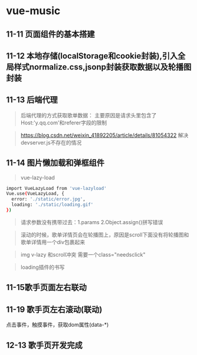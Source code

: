 # vue-music

## 11-11  页面组件的基本搭建

## 11-12  本地存储(localStorage和cookie封装),引入全局样式normalize.css,jsonp封装获取数据以及轮播图封装

## 11-13  后端代理
>后端代理的方式获取歌单数据： 主要原因是请求头里包含了Host:'y.qq.com'和referer字段的限制

>https://blog.csdn.net/weixin_41892205/article/details/81054322 解决devserver.js不存在的情况

## 11-14 图片懒加载和弹框组件
>vue-lazy-load
``` bash
import VueLazyLoad from 'vue-lazyload'
Vue.use(VueLazyLoad, {
  error: './static/error.jpg',
  loading: './static/loading.gif'
})
```

>请求参数没有携带过去：1.params  2.Object.assign()拼写错误

>滚动的时候，歌单详情页会在轮播图上，原因是scroll下面没有将轮播图和歌单详情用一个div包裹起来

>img v-lazy 和scroll冲突  需要一个class="needsclick"

>loading插件的书写

## 11-15歌手页面左右联动

## 11-19 歌手页左右滚动(联动)

  点击事件，触摸事件，获取dom属性(data-*)

## 12-13 歌手页开发完成


